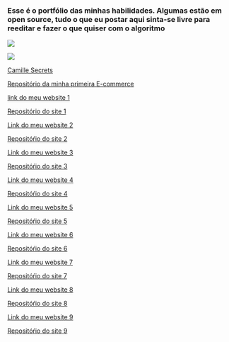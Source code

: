 ### Esse é o portfólio das minhas habilidades. Algumas estão em open source, tudo o que eu postar aqui sinta-se livre para reeditar e fazer o que quiser com o algoritmo

![](https://i.ibb.co/jVqDfjx/logo2.png)  

![](https://i.ibb.co/K60fdW7/logo.png)

[Camille Secrets][7777]

[Repositório da minha primeira E-commerce][777]

[link do meu website 1][1]  

[Repositório do site 1][11]

[Link do meu website 2][2]  

[Repositóŕio do site 2][22]

[Link do meu website 3][3]  

[Repositóŕio do site 3][33]

[Link do meu website 4][4]  

[Repositóŕio do site 4][44]

[Link do meu website 5][5]  

[Repositóŕio do site 5][55]

[Link do meu website 6][6]  

[Repositóŕio do site 6][66]  

[Link do meu website 7][7]  

[Repositóŕio do site 7][77]

[Link do meu website 8][8]  

[Repositóŕio do site 8][88]

[Link do meu website 9][9]  

[Repositóŕio do site 9][99]


[1]: https://d3athk.github.io/Site_one/
[11]:https://github.com/D3athk/Site_one
[2]: https://d3athk.github.io/Site_Two/
[22]:https://github.com/D3athk/Site_Two
[3]: https://d3athk.github.io/Site_Three/
[33]:https://github.com/D3athk/Site_Three
[4]: https://d3athk.github.io/Sit_four/
[44]:https://github.com/D3athk/Sit_four
[5]: https://d3athk.github.io/Site_five/
[55]:https://github.com/D3athk/Sit_five
[66]:https://github.com/D3athk/Site_six
[6]: https://d3athk.github.io/Site_six/
[77]:https://github.com/D3athk/Site_seven
[777]:https://github.com/D3athk/AI-Ecommerce-Algoritmo
[7777]:https://camillesecrets.github.io/Camille-Secrets/
[7]: https://d3athk.github.io/Site_seven/
[88]:https://github.com/D3athk/Site_eight
[8]: https://d3athk.github.io/Site_eight/
[99]:https://github.com/D3athk/Site_nine
[9]: https://d3athk.github.io/Site_nine/

